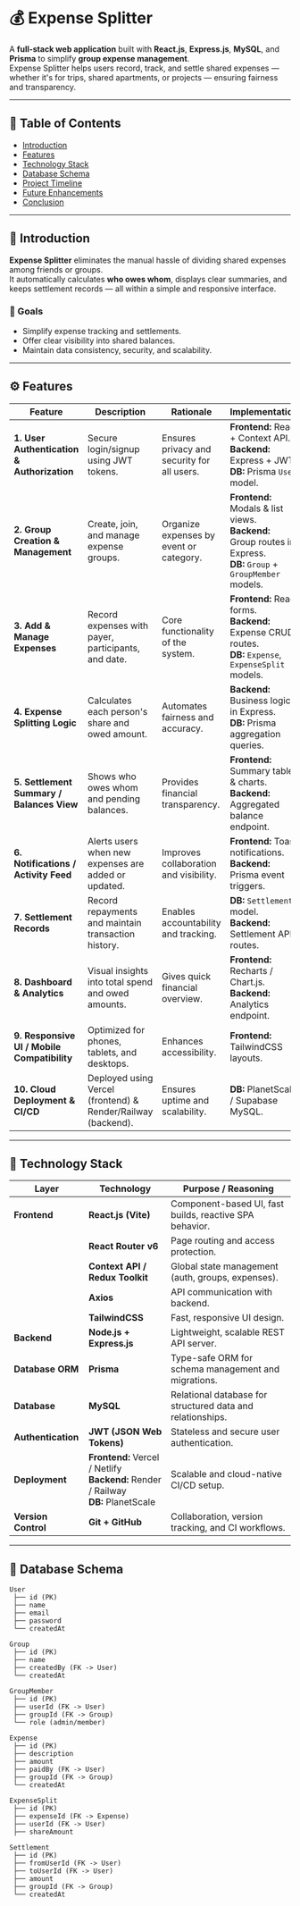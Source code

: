# 💰 Expense Splitter

A **full-stack web application** built with **React.js**, **Express.js**, **MySQL**, and **Prisma** to simplify **group expense management**.  
Expense Splitter helps users record, track, and settle shared expenses — whether it's for trips, shared apartments, or projects — ensuring fairness and transparency.

---

## 🧭 Table of Contents
- [Introduction](#-introduction)
- [Features](#-features)
- [Technology Stack](#-technology-stack)
- [Database Schema](#-database-schema)
- [Project Timeline](#-project-timeline)
- [Future Enhancements](#-future-enhancements)
- [Conclusion](#-conclusion)

---

## 🧾 Introduction

**Expense Splitter** eliminates the manual hassle of dividing shared expenses among friends or groups.  
It automatically calculates **who owes whom**, displays clear summaries, and keeps settlement records — all within a simple and responsive interface.

### 🎯 Goals
- Simplify expense tracking and settlements.  
- Offer clear visibility into shared balances.  
- Maintain data consistency, security, and scalability.  

---

## ⚙️ Features

| Feature | Description | Rationale | Implementation |
|----------|--------------|------------|----------------|
| **1. User Authentication & Authorization** | Secure login/signup using JWT tokens. | Ensures privacy and security for all users. | **Frontend:** React + Context API.<br>**Backend:** Express + JWT.<br>**DB:** Prisma `User` model. |
| **2. Group Creation & Management** | Create, join, and manage expense groups. | Organize expenses by event or category. | **Frontend:** Modals & list views.<br>**Backend:** Group routes in Express.<br>**DB:** `Group` + `GroupMember` models. |
| **3. Add & Manage Expenses** | Record expenses with payer, participants, and date. | Core functionality of the system. | **Frontend:** React forms.<br>**Backend:** Expense CRUD routes.<br>**DB:** `Expense`, `ExpenseSplit` models. |
| **4. Expense Splitting Logic** | Calculates each person's share and owed amount. | Automates fairness and accuracy. | **Backend:** Business logic in Express.<br>**DB:** Prisma aggregation queries. |
| **5. Settlement Summary / Balances View** | Shows who owes whom and pending balances. | Provides financial transparency. | **Frontend:** Summary table & charts.<br>**Backend:** Aggregated balance endpoint. |
| **6. Notifications / Activity Feed** | Alerts users when new expenses are added or updated. | Improves collaboration and visibility. | **Frontend:** Toast notifications.<br>**Backend:** Prisma event triggers. |
| **7. Settlement Records** | Record repayments and maintain transaction history. | Enables accountability and tracking. | **DB:** `Settlement` model.<br>**Backend:** Settlement API routes. |
| **8. Dashboard & Analytics** | Visual insights into total spend and owed amounts. | Gives quick financial overview. | **Frontend:** Recharts / Chart.js.<br>**Backend:** Analytics endpoint. |
| **9. Responsive UI / Mobile Compatibility** | Optimized for phones, tablets, and desktops. | Enhances accessibility. | **Frontend:** TailwindCSS layouts. |
| **10. Cloud Deployment & CI/CD** | Deployed using Vercel (frontend) & Render/Railway (backend). | Ensures uptime and scalability. | **DB:** PlanetScale / Supabase MySQL. |

---

## 🧩 Technology Stack

| Layer | Technology | Purpose / Reasoning |
|-------|-------------|---------------------|
| **Frontend** | **React.js (Vite)** | Component-based UI, fast builds, reactive SPA behavior. |
| | **React Router v6** | Page routing and access protection. |
| | **Context API / Redux Toolkit** | Global state management (auth, groups, expenses). |
| | **Axios** | API communication with backend. |
| | **TailwindCSS** | Fast, responsive UI design. |
| **Backend** | **Node.js + Express.js** | Lightweight, scalable REST API server. |
| **Database ORM** | **Prisma** | Type-safe ORM for schema management and migrations. |
| **Database** | **MySQL** | Relational database for structured data and relationships. |
| **Authentication** | **JWT (JSON Web Tokens)** | Stateless and secure user authentication. |
| **Deployment** | **Frontend:** Vercel / Netlify<br>**Backend:** Render / Railway<br>**DB:** PlanetScale | Scalable and cloud-native CI/CD setup. |
| **Version Control** | **Git + GitHub** | Collaboration, version tracking, and CI workflows. |

---

## 🧱 Database Schema

```text
User
 ├── id (PK)
 ├── name
 ├── email
 ├── password
 └── createdAt

Group
 ├── id (PK)
 ├── name
 ├── createdBy (FK -> User)
 └── createdAt

GroupMember
 ├── id (PK)
 ├── userId (FK -> User)
 ├── groupId (FK -> Group)
 └── role (admin/member)

Expense
 ├── id (PK)
 ├── description
 ├── amount
 ├── paidBy (FK -> User)
 ├── groupId (FK -> Group)
 └── createdAt

ExpenseSplit
 ├── id (PK)
 ├── expenseId (FK -> Expense)
 ├── userId (FK -> User)
 ├── shareAmount

Settlement
 ├── id (PK)
 ├── fromUserId (FK -> User)
 ├── toUserId (FK -> User)
 ├── amount
 ├── groupId (FK -> Group)
 └── createdAt

